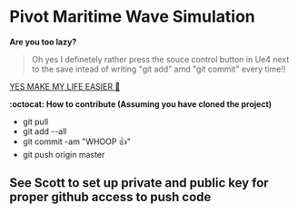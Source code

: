 # Pivot Maritime Wave Simulation

__Are you too lazy?__
> Oh yes I definetely rather press the souce control button
> in Ue4 next to the save intead of writing "git add" amd "git commit"
> every time!!

[YES MAKE MY LIFE EASIER  :metal:](https://wiki.unrealengine.com/Git_source_control_(Tutorial))

__:octocat: How to contribute (Assuming you have cloned the project)__
* git pull
* git add --all
* git commit -am "WHOOP :+1:"
* git push origin master


## See Scott to set up private and public key for proper github access to push code
